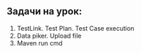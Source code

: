 ## Задачи на урок:

1. TestLink. Test Plan. Test Case execution
2. Data piker. Upload file
3. Maven run cmd
